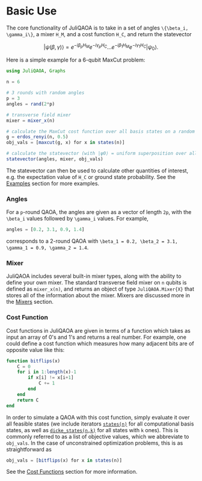 # Basic Use

The core functionality of JuliQAOA is to take in a set of angles 
``\{\beta_i, \gamma_i\}``, a mixer ``H_M``, and a cost function ``H_C``, and return the 
statevector

```math
|\psi(\beta, \gamma)\rangle = e^{-i \beta_p H_M} e^{-i \gamma_p H_C} \dots e^{-i \beta_1 
H_M} e^{-i \gamma_1 H_C} |\psi_0\rangle.
```

Here is a simple example for a 6-qubit MaxCut problem:

```julia
using JuliQAOA, Graphs

n = 6

# 3 rounds with random angles
p = 3 
angles = rand(2*p)

# transverse field mixer
mixer = mixer_x(n) 

# calculate the MaxCut cost function over all basis states on a random G(n,p) graph
g = erdos_renyi(n, 0.5)
obj_vals = [maxcut(g, x) for x in states(n)]

# calculate the statevector (with |ψ0⟩ = uniform superposition over all states)
statevector(angles, mixer, obj_vals)
```

The statevector can then be used to calculate other quantities of interest, e.g. the 
expectation value of ``H_C`` or ground state probability. See the [Examples](@ref) section 
for more examples. 

### Angles
For a ``p``-round QAOA, the angles are given as a vector of length ``2p``, with the 
``\beta_i`` values followed by ``\gamma_i`` values. For example,
```julia
angles = [0.2, 3.1, 0.9, 1.4]
```
corresponds to a 2-round QAOA with 
``\beta_1 = 0.2, \beta_2 = 3.1, \gamma_1 = 0.9, \gamma_2 = 1.4``. 

### Mixer
JuliQAOA includes several built-in mixer types, along with the ability to define your own 
mixer. The standard transverse field mixer on `n` qubits is defined as `mixer_x(n)`, and 
returns an object of type `JuliQAOA.Mixer{X}` that stores all of the information about the 
mixer. Mixers are discussed more in the [Mixers](@ref) section. 

### Cost Function
Cost functions in JuliQAOA are given in terms of a function which takes as input an array of
0's and 1's and returns a real number. For example, one could define a cost function which 
measures how many adjacent bits are of opposite value like this:

```julia
function bitflips(x)
    C = 0
    for i in 1:length(x)-1
        if x[i] != x[i+1]
            C += 1
        end
    end
    return C
end
```

In order to simulate a QAOA with this cost function, simply evaluate it over all feasible 
states (we include iterators [`states(n)`](@ref) for all computational basis states, as well as [`dicke_states(n,k)`](@ref) for all states with `k` ones). This is commonly referred to as a list of objective values, which we abbreviate to 
`obj_vals`. In the case of unconstrained optimization problems, this is as straightforward 
as

```julia
obj_vals = [bitflips(x) for x in states(n)]
```

See the [Cost Functions](@ref) section for more information.




